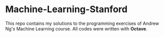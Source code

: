 # Machine-Learning-Stanford 

This repo contains my solutions to the programming exercises of Andrew Ng's Machine Learning course. All codes were written with **Octave**. 
